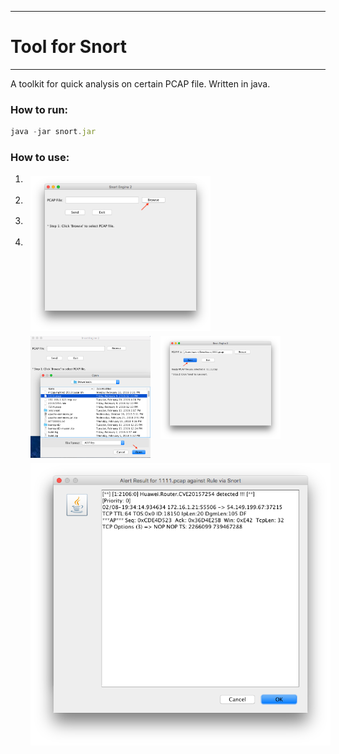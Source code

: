 ---
# Tool  for  Snort
-------------
A toolkit for quick analysis on certain PCAP file. Written in java.

  


### How to run:  
```js
java -jar snort.jar
```

### How to use:
1. <img src="src/img/1.png" align="left" hspace="8" vspace="4" width="60%"></a>  

2. <img src="src/img/2.png" align="left" hspace="8" vspace="4" width="40%"></a>  

3. <img src="src/img/3.png" align="left" hspace="8" vspace="4" width="40%"></a>  

4. <img src="src/img/4.png" align="left" hspace="8" vspace="4" width="120%"></a> 
